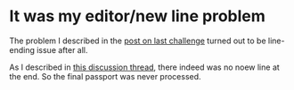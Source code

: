 # It was my editor/new line problem

The problem I described in the [post on last challenge](advent-of-code-2020-day-4-part-1.md) turned out to be line-ending issue after all.

As I described in [this discussion thread](https://www.reddit.com/r/adventofcode/comments/k85av2/day_04_part_1_what_am_i_doing_wrong/), there indeed was no noew line at the end. So the final passport was never processed.
